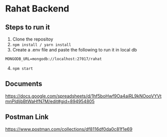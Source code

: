 # Rahat Backend

## Steps to run it

1. Clone the repositoy
2. `npm install / yarn install`
3. Create a .env file and paste the following to run it in local db

```
MONGODB_URL=mongodb://localhost:27017/rahat
```

4. `npm start`

## Documents

https://docs.google.com/spreadsheets/d/1hf5boHwf9Oa4aiRL9kNOooVYVtmnPldljbBtWaHfN7M/edit#gid=894954805

## Postman Link

https://www.postman.com/collections/df8116df0da0c81f1e69
